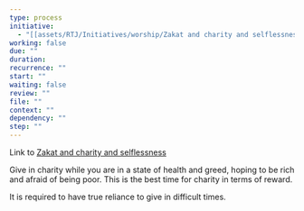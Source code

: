 ```yaml
---
type: process
initiative:
  - "[[assets/RTJ/Initiatives/worship/Zakat and charity and selflessness|Zakat and charity and selflessness]]"
working: false
due: ""
duration: 
recurrence: ""
start: ""
waiting: false
review: ""
file: ""
context: ""
dependency: ""
step: ""
---
```


Link to [Zakat and charity and selflessness](assets/RTJ/Initiatives/worship/Zakat%20and%20charity%20and%20selflessness.md)

Give in charity while you are in a state of health and greed, hoping to be rich and afraid of being poor. This is the best time for charity in terms of reward.

It is required to have true reliance to give in difficult times.
